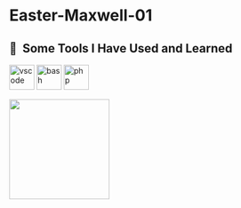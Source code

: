 # Easter-Maxwell-01

<h2> 🚀 &nbsp;Some Tools I Have Used and Learned</h2>
<p align="left">
<img src="https://cdn.jsdelivr.net/gh/devicons/devicon/icons/vscode/C++-original.svg" alt="vscode" width="45" height="45"/>
<img src="https://cdn.jsdelivr.net/gh/devicons/devicon/icons/bash/Python-original.svg" alt="bash" width="45" height="45"/>
<img src="https://cdn.jsdelivr.net/gh/devicons/devicon/icons/php/C-original.svg" alt="php" width="45" height="45"/>
</p>
 
<img height="180em" src="https://github-readme-stats.vercel.app/api?username=Easter-Maxwell-01&show_icons=true&hide_border=true&&count_private=true&include_all_commits=true" />
